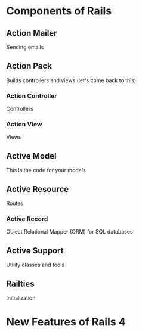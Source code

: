 # Components of Rails

## Action Mailer
Sending emails

## Action Pack
Builds controllers and views (let's come back to this)

### Action Controller
Controllers

### Action View
Views

## Active Model
This is the code for your models

## Active Resource
Routes

### Active Record
Object Relational Mapper (ORM) for SQL databases

## Active Support
Utility classes and tools

## Railties
Initialization

# New Features of Rails 4

